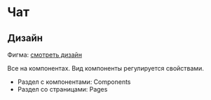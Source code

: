 # Чат

## Дизайн
Фигма: [смотреть дизайн](https://www.figma.com/file/EigTT1Fj8beQMVjOJayOgA/ypchat?node-id=1%3A21)

Все на компонентах. Вид компоненты регулируется свойствами.
* Раздел с компонентами: Components
* Раздел со страницами: Pages

